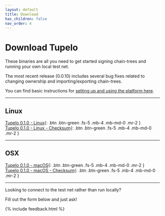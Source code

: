 ```yaml
---
layout: default
title: Download
has_children: false
nav_order: 4
---
```


# Download Tupelo

These binaries are all you need to get started signing chain-trees and running
your own local test net.

The most recent release (0.0.10) includes several bug fixes related to changing
ownership and importing/exporting chain-trees.

You can find basic instructions for
[setting up and using the platform here](tutorials/rpc_server).

***

## Linux

[Tupelo 0.1.0 - Linux](tutorials/download/tupelo-v0.1.0-linux-amd64){: .btn .btn-green .fs-5 .mb-4 .mb-md-0 .mr-2 }  
[Tupelo 0.1.0 - Linux - Checksum](tutorials/download/tupelo-v0.1.0-linux-amd64-checksum.txt){: .btn .btn-green .fs-5 .mb-4 .mb-md-0 .mr-2 }

***

## OSX

[Tupelo 0.1.0 - macOS](tutorials/download/tupelo-v0.1.0-darwin-amd64){: .btn .btn-green .fs-5 .mb-4 .mb-md-0 .mr-2 }  
[Tupelo 0.1.0 - macOS - Checksum](tutorials/download/tupelo-v0.1.0-darwin-amd64-checksum.txt){: .btn .btn-green .fs-5 .mb-4 .mb-md-0 .mr-2 }

***

Looking to connect to the test net rather than run locally?  

Fill out the form below and just ask!    

{% include feedback.html %}
